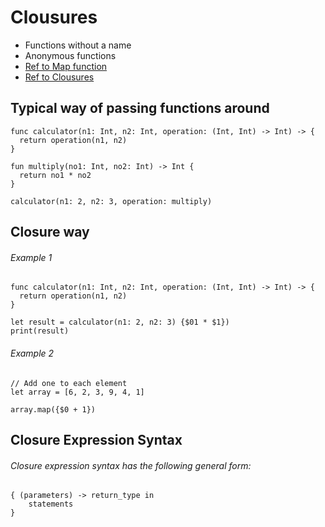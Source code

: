 
# Clousures
- Functions without a name
- Anonymous functions 
- [Ref to Map function](https://developer.apple.com/documentation/swift/array/3017522-map)
- [Ref to Clousures](https://docs.swift.org/swift-book/LanguageGuide/Closures.html)

## Typical way of passing functions around

```
func calculator(n1: Int, n2: Int, operation: (Int, Int) -> Int) -> {
  return operation(n1, n2)
}

fun multiply(no1: Int, no2: Int) -> Int {
  return no1 * no2
}

calculator(n1: 2, n2: 3, operation: multiply)
```

## Closure way

###### Example 1

```
func calculator(n1: Int, n2: Int, operation: (Int, Int) -> Int) -> {
  return operation(n1, n2)
}

let result = calculator(n1: 2, n2: 3) {$01 * $1})
print(result)
```

###### Example 2

```
// Add one to each element 
let array = [6, 2, 3, 9, 4, 1]

array.map({$0 + 1})
```

## Closure Expression Syntax
###### Closure expression syntax has the following general form:

```
{ (parameters) -> return_type in
    statements
}

```
